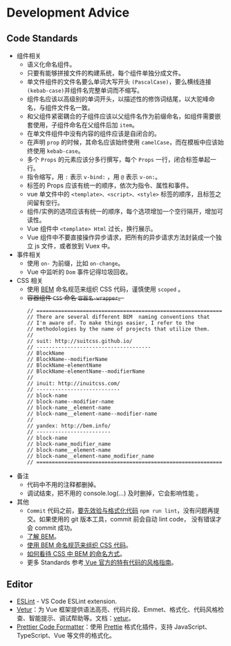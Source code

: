 # Development Advice

## Code Standards

- 组件相关
  - 语义化命名组件。
  - 只要有能够拼接文件的构建系统，每个组件单独分成文件。
  - 单文件组件的文件名要么单词大写开头 `(PascalCase)`，要么横线连接`(kebab-case)`并组件名完整单词而不缩写。
  - 组件名应该以高级别的单词开头，以描述性的修饰词结尾，以大驼峰命名，与组件文件名一致。
  - 和父组件紧密耦合的子组件应该以父组件名作为前缀命名，如组件需要嵌套使用，子组件命名在父组件后加 `item`。
  - 在单文件组件中没有内容的组件应该是自闭合的。
  - 在声明 `prop` 的时候，其命名应该始终使用 `camelCase`，而在模板中应该始终使用 `kebab-case`。
  - 多个 `Props` 的元素应该分多行撰写，每个 `Props` 一行，闭合标签单起一行。
  - 指令缩写，用 `:` 表示 `v-bind:` ，用 `@` 表示 `v-on:`。
  - 标签的 Props 应该有统一的顺序，依次为指令、属性和事件。
  - vue 单文件中的 `<template>、<script>、<style>` 标签的顺序，且标签之间留有空行。
  - 组件/实例的选项应该有统一的顺序，每个选项增加一个空行隔开，增加可读性。
  - Vue 组件中 `<template> Html` 过长，换行展示。
  - Vue 组件中不要直接操作异步请求，把所有的异步请求方法封装成一个独立 js 文件，或者放到 Vuex 中。
- 事件相关
  - 使用 `on-` 为前缀，比如 `on-change`。
  - Vue 中监听的 `Dom` 事件记得垃圾回收。
- CSS 相关
  - 使用 [BEM](https://github.com/inuitcss/inuitcss) 命名规范来组织 CSS 代码，谨慎使用 `scoped` 。
  - ~~容器组件 `CSS` 命名 `容器名-wrapper`。~~
    ```
    // ============================================================
    // There are several different BEM  naming conventions that
    // I'm aware of. To make things easier, I refer to the
    // methodologies by the name of projects that utilize them.
    //
    // suit: http://suitcss.github.io/
    // -------------------------------------
    // BlockName
    // BlockName--modifierName
    // BlockName-elementName
    // BlockName-elementName--modifierName
    //
    // inuit: http://inuitcss.com/
    // ---------------------------
    // block-name
    // block-name--modifier-name
    // block-name__element-name
    // block-name__element-name--modifier-name
    //
    // yandex: http://bem.info/
    // ------------------------
    // block-name
    // block-name_modifier_name
    // block-name__element-name
    // block-name__element-name_modifier_name
    // ============================================================
    ```
- 备注
  - 代码中不用的注释都删掉。
  - 调试结束，把不用的 console.log(...) 及时删掉，它会影响性能 。
- 其他
  - `Commit` 代码之前，[要先效验与格式化代码](/#Usage) `npm run lint`，没有问题再提交。如果使用的 git 版本工具，commit 前会自动 lint code， 没有错误才会 commit 成功。
  - [了解 BEM](http://getbem.com/)。
  - [使用 BEM 命名规范来组织 CSS 代码](https://zhuanlan.zhihu.com/p/46073785)。
  - [如何看待 CSS 中 BEM 的命名方式](https://www.zhihu.com/question/21935157)。
  - 更多 Standards 参考[ Vue 官方的特有代码的风格指南](https://cn.vuejs.org/v2/style-guide/)。

## Editor

- [ESLint](https://marketplace.visualstudio.com/items?itemName=dbaeumer.vscode-eslint) - VS Code ESLint extension.
- [Vetur](https://marketplace.visualstudio.com/items?itemName=octref.vetur)：为 Vue 框架提供语法高亮、代码片段、Emmet、格式化、代码风格检查、智能提示、调试帮助等。文档：[vetur](https://vuejs.github.io/vetur/setup.html#extensions)。
- [Prettier Code Formatter](https://marketplace.visualstudio.com/items?itemName=esbenp.prettier-vscode)：使用 [Prettie](https://prettier.io/) 格式化插件，支持 JavaScript、TypeScript、Vue 等文件的格式化。
